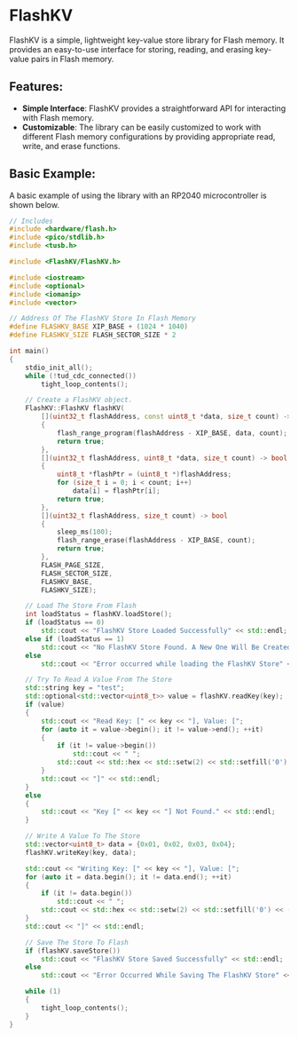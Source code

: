 # FlashKV

FlashKV is a simple, lightweight key-value store library for Flash memory. It provides an easy-to-use interface for storing, reading, and erasing key-value pairs in Flash memory.

## Features:

- **Simple Interface**: FlashKV provides a straightforward API for interacting with Flash memory.
- **Customizable**: The library can be easily customized to work with different Flash memory configurations by providing appropriate read, write, and erase functions.

## Basic Example:

A basic example of using the library with an RP2040 microcontroller is shown below.

```cpp
// Includes
#include <hardware/flash.h>
#include <pico/stdlib.h>
#include <tusb.h>

#include <FlashKV/FlashKV.h>

#include <iostream>
#include <optional>
#include <iomanip>
#include <vector>

// Address Of The FlashKV Store In Flash Memory
#define FLASHKV_BASE XIP_BASE + (1024 * 1040)
#define FLASHKV_SIZE FLASH_SECTOR_SIZE * 2

int main()
{
    stdio_init_all();
    while (!tud_cdc_connected())
        tight_loop_contents();

    // Create a FlashKV object.
    FlashKV::FlashKV flashKV(
        [](uint32_t flashAddress, const uint8_t *data, size_t count) -> bool
        {
            flash_range_program(flashAddress - XIP_BASE, data, count);
            return true;
        },
        [](uint32_t flashAddress, uint8_t *data, size_t count) -> bool
        {
            uint8_t *flashPtr = (uint8_t *)flashAddress;
            for (size_t i = 0; i < count; i++)
                data[i] = flashPtr[i];
            return true;
        },
        [](uint32_t flashAddress, size_t count) -> bool
        {
            sleep_ms(100);
            flash_range_erase(flashAddress - XIP_BASE, count);
            return true;
        },
        FLASH_PAGE_SIZE,
        FLASH_SECTOR_SIZE,
        FLASHKV_BASE,
        FLASHKV_SIZE);

    // Load The Store From Flash
    int loadStatus = flashKV.loadStore();
    if (loadStatus == 0)
        std::cout << "FlashKV Store Loaded Successfully" << std::endl;
    else if (loadStatus == 1)
        std::cout << "No FlashKV Store Found. A New One Will Be Created Upon Saving" << std::endl;
    else
        std::cout << "Error occurred while loading the FlashKV Store" << std::endl;

    // Try To Read A Value From The Store
    std::string key = "test";
    std::optional<std::vector<uint8_t>> value = flashKV.readKey(key);
    if (value)
    {
        std::cout << "Read Key: [" << key << "], Value: [";
        for (auto it = value->begin(); it != value->end(); ++it)
        {
            if (it != value->begin())
                std::cout << " ";
            std::cout << std::hex << std::setw(2) << std::setfill('0') << (int)*it;
        }
        std::cout << "]" << std::endl;
    }
    else
    {
        std::cout << "Key [" << key << "] Not Found." << std::endl;
    }

    // Write A Value To The Store
    std::vector<uint8_t> data = {0x01, 0x02, 0x03, 0x04};
    flashKV.writeKey(key, data);

    std::cout << "Writing Key: [" << key << "], Value: [";
    for (auto it = data.begin(); it != data.end(); ++it)
    {
        if (it != data.begin())
            std::cout << " ";
        std::cout << std::hex << std::setw(2) << std::setfill('0') << (int)*it;
    }
    std::cout << "]" << std::endl;

    // Save The Store To Flash
    if (flashKV.saveStore())
        std::cout << "FlashKV Store Saved Successfully" << std::endl;
    else
        std::cout << "Error Occurred While Saving The FlashKV Store" << std::endl;

    while (1)
    {
        tight_loop_contents();
    }
}
```
